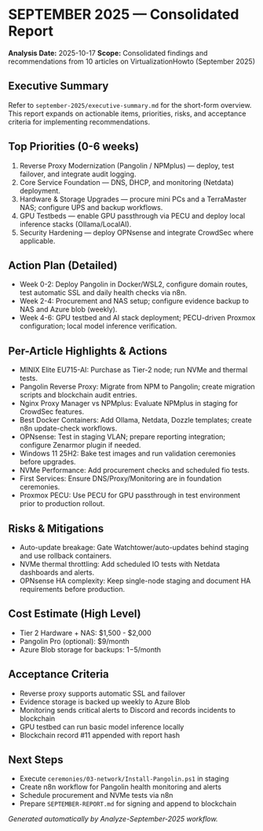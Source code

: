 # SEPTEMBER 2025 — Consolidated Report

**Analysis Date:** 2025-10-17
**Scope:** Consolidated findings and recommendations from 10 articles on VirtualizationHowto (September 2025)

## Executive Summary

Refer to `september-2025/executive-summary.md` for the short-form overview. This report expands on actionable items, priorities, risks, and acceptance criteria for implementing recommendations.

## Top Priorities (0-6 weeks)

1. Reverse Proxy Modernization (Pangolin / NPMplus) — deploy, test failover, and integrate audit logging.
2. Core Service Foundation — DNS, DHCP, and monitoring (Netdata) deployment.
3. Hardware & Storage Upgrades — procure mini PCs and a TerraMaster NAS; configure UPS and backup workflows.
4. GPU Testbeds — enable GPU passthrough via PECU and deploy local inference stacks (Ollama/LocalAI).
5. Security Hardening — deploy OPNsense and integrate CrowdSec where applicable.

## Action Plan (Detailed)

- Week 0-2: Deploy Pangolin in Docker/WSL2, configure domain routes, test automatic SSL and daily health checks via n8n.
- Week 2-4: Procurement and NAS setup; configure evidence backup to NAS and Azure blob (weekly).
- Week 4-6: GPU testbed and AI stack deployment; PECU-driven Proxmox configuration; local model inference verification.

## Per-Article Highlights & Actions

- MINIX Elite EU715-AI: Purchase as Tier-2 node; run NVMe and thermal tests.
- Pangolin Reverse Proxy: Migrate from NPM to Pangolin; create migration scripts and blockchain audit entries.
- Nginx Proxy Manager vs NPMplus: Evaluate NPMplus in staging for CrowdSec features.
- Best Docker Containers: Add Ollama, Netdata, Dozzle templates; create n8n update-check workflows.
- OPNsense: Test in staging VLAN; prepare reporting integration; configure Zenarmor plugin if needed.
- Windows 11 25H2: Bake test images and run validation ceremonies before upgrades.
- NVMe Performance: Add procurement checks and scheduled fio tests.
- First Services: Ensure DNS/Proxy/Monitoring are in foundation ceremonies.
- Proxmox PECU: Use PECU for GPU passthrough in test environment prior to production rollout.

## Risks & Mitigations

- Auto-update breakage: Gate Watchtower/auto-updates behind staging and use rollback containers.
- NVMe thermal throttling: Add scheduled IO tests with Netdata dashboards and alerts.
- OPNsense HA complexity: Keep single-node staging and document HA requirements before production.

## Cost Estimate (High Level)

- Tier 2 Hardware + NAS: $1,500 - $2,000
- Pangolin Pro (optional): $9/month
- Azure Blob storage for backups: $1-$5/month

## Acceptance Criteria

- Reverse proxy supports automatic SSL and failover
- Evidence storage is backed up weekly to Azure Blob
- Monitoring sends critical alerts to Discord and records incidents to blockchain
- GPU testbed can run basic model inference locally
- Blockchain record #11 appended with report hash

## Next Steps

- Execute `ceremonies/03-network/Install-Pangolin.ps1` in staging
- Create n8n workflow for Pangolin health monitoring and alerts
- Schedule procurement and NVMe tests via n8n
- Prepare `SEPTEMBER-REPORT.md` for signing and append to blockchain

_Generated automatically by Analyze-September-2025 workflow._
